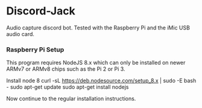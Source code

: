 Discord-Jack
=================

Audio capture discord bot. Tested with the Raspberry Pi and the iMic USB audio card.

### Raspberry Pi Setup

This program requires NodeJS 8.x which can only be installed on newer ARMv7 or ARMv8 chips such as the Pi 2 or Pi 3.

Install node 8
    curl -sL https://deb.nodesource.com/setup_8.x | sudo -E bash -
    sudo apt-get update
    sudo apt-get install nodejs

Now continue to the regular installation instructions.
